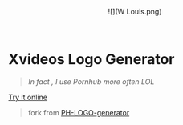 <div align="center">

![](W Louis.png)

</div><br>

# Xvideos Logo Generator

> *In fact , I use Pornhub more often LOL*

[Try it online](https://urloser404.github.io/Xvideos-LOGO-generator/) 

> fork from [PH-LOGO-generator](https://github.com/ZJUGuoShuai/PH-Logo-Creator)
